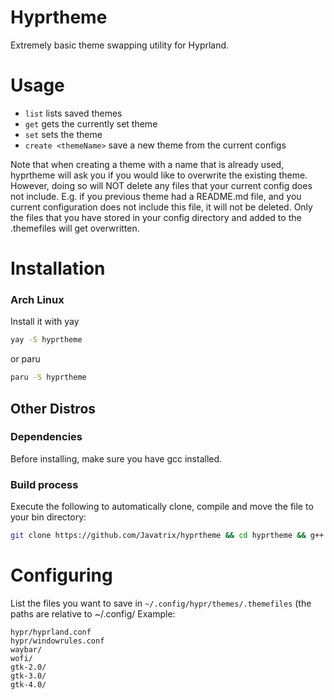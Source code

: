 # Hyprtheme
Extremely basic theme swapping utility for Hyprland.

# Usage
- `list` lists saved themes
- `get` gets the currently set theme
- `set` sets the theme
- `create <themeName>` save a new theme from the current configs

Note that when creating a theme with a name that is already used, hyprtheme will ask you if you would like to overwrite the existing theme.
However, doing so will NOT delete any files that your current config does not include. E.g. if you previous theme had a README.md file,
and you current configuration does not include this file, it will not be deleted. Only the files that you have stored in your config directory
and added to the .themefiles will get overwritten.

# Installation
### Arch Linux
Install it with yay
```sh
yay -S hyprtheme
```
or paru
```sh
paru -S hyprtheme
```

## Other Distros
### Dependencies
Before installing, make sure you have gcc installed.
### Build process
Execute the following to automatically clone, compile and move the file to your bin directory:
```sh
git clone https://github.com/Javatrix/hyprtheme && cd hyprtheme && g++ -o hyprtheme src/* && sudo mv hyprtheme /usr/bin
```

# Configuring
List the files you want to save in `~/.config/hypr/themes/.themefiles` (the paths are relative to ~/.config/
Example:
```
hypr/hyprland.conf
hypr/windowrules.conf
waybar/
wofi/
gtk-2.0/
gtk-3.0/
gtk-4.0/
```
